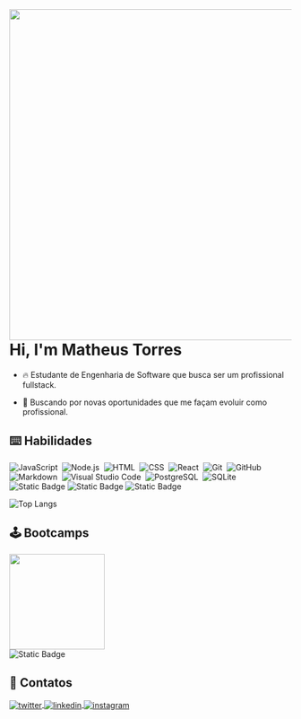 <img align="right" height="590em" src="https://raw.githubusercontent.com/gist/looptock/e2652c7bb6e2bc062ccba971ec96a079/raw/fb3149b43b10b6649398d2f7e9e3a1b60e1cd89c/githubcard.svg"/>
<h1 align="left">Hi, I'm Matheus Torres</h1>

- 🔥 Estudante de Engenharia de Software que busca ser um profissional fullstack. 

- 🔭 Buscando por novas oportunidades que me façam evoluir como profissional. 

## ⌨️ Habilidades
![JavaScript](https://img.shields.io/badge/-JavaScript-05122A?style=flat&logo=javascript)&nbsp;
![Node.js](https://img.shields.io/badge/-Node.js-05122A?style=flat&logo=node.js)&nbsp;
![HTML](https://img.shields.io/badge/-HTML-05122A?style=flat&logo=HTML5)&nbsp;
![CSS](https://img.shields.io/badge/-CSS-05122A?style=flat&logo=CSS3&logoColor=1572B6)&nbsp;
![React](https://img.shields.io/badge/-React-05122A?style=flat&logo=react)&nbsp;
![Git](https://img.shields.io/badge/-Git-05122A?style=flat&logo=git)&nbsp;
![GitHub](https://img.shields.io/badge/-GitHub-05122A?style=flat&logo=github)&nbsp;
![Markdown](https://img.shields.io/badge/-Markdown-05122A?style=flat&logo=markdown)&nbsp;
![Visual Studio Code](https://img.shields.io/badge/-Visual%20Studio%20Code-05122A?style=flat&logo=visual-studio-code&logoColor=007ACC)&nbsp;
![PostgreSQL](https://img.shields.io/badge/-PostgreSQL-05122A?style=flat&logo=postgresql)&nbsp;
![SQLite](https://img.shields.io/badge/-SQLite-05122A?style=flat&logo=sqlite)&nbsp;
![Static Badge](https://img.shields.io/badge/Python-05122A?logo=Python)
![Static Badge](https://img.shields.io/badge/Bulma-05122A?logo=Bulma)
![Static Badge](https://img.shields.io/badge/Angular-05122A?logo=Angular)
<br>

![Top Langs](https://github-readme-stats-git-masterrstaa-rickstaa.vercel.app/api/top-langs/?username=looptock&layout=compact&bg_color=05122A&border_color=30A3DC&title_color=fff&text_color=FFF)
## 🕹️ Bootcamps
<img height="170" src="https://raw.githubusercontent.com/gist/looptock/c78cc5408013aedaab9ac3f910d54ca8/raw/35196d45ace01cf6f019e444c0f3f49ae06313d2/santander.svg"/>
<br>
<img alt="Static Badge" src="https://img.shields.io/badge/Santander-Java%2BAngular-05122A?labelColor=ff0000">

## 📩 Contatos

<p align="left" style="">
<a href="mailto:matheusmarthek@gmail.com" target="_blank">
  <img align="center" src="https://img.shields.io/badge/Matheus-05122A?logo=gmail" alt="twitter"/>  
</a>
<a href="https://www.linkedin.com/in/matheus-torres-2607a11bb/" target="_blank">
  <img align="center" src="https://img.shields.io/badge/Matheus-05122A?logo=linkedin" alt="linkedin"/>
</a>
<a href="https://www.instagram.com/zedanimado/" target="_blank">
 <img align="center" src="https://img.shields.io/badge/Matheus-05122A?logo=instagram" alt="instagram"/>
</a>
</p>
<br>
